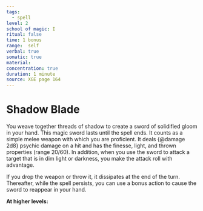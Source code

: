 ```yaml
---
tags:
  - spell
level: 2
school of magic: I
ritual: false
time: 1 bonus
range:  self
verbal: true
somatic: true
material: 
concentration: true
duration: 1 minute
source: XGE page 164
---
```

# Shadow Blade
You weave together threads of shadow to create a sword of solidified gloom in your hand. This magic sword lasts until the spell ends. It counts as a simple melee weapon with which you are proficient. It deals {@damage 2d8} psychic damage on a hit and has the finesse, light, and thrown properties (range 20/60). In addition, when you use the sword to attack a target that is in dim light or darkness, you make the attack roll with advantage.

If you drop the weapon or throw it, it dissipates at the end of the turn. Thereafter, while the spell persists, you can use a bonus action to cause the sword to reappear in your hand.

**At higher levels:** 